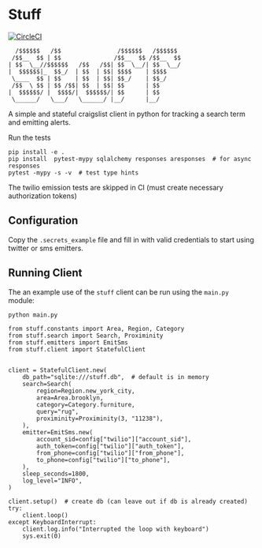 # Stuff

[![CircleCI](https://circleci.com/gh/fenimore/stuff/tree/master.svg?style=svg)](https://circleci.com/gh/fenimore/stuff/tree/master)

```
  /$$$$$$   /$$                /$$$$$$   /$$$$$$
 /$$__  $$ | $$               /$$__  $$ /$$__  $$
| $$  \__//$$$$$$   /$$   /$$| $$  \__/| $$  \__/
|  $$$$$$|_  $$_/  | $$  | $$| $$$$    | $$$$
 \____  $$ | $$    | $$  | $$| $$_/    | $$_/
 /$$  \ $$ | $$ /$$| $$  | $$| $$      | $$
|  $$$$$$/ |  $$$$/|  $$$$$$/| $$      | $$
 \______/   \___/   \______/ |__/      |__/

```

A simple and stateful craigslist client in python for tracking a search term and emitting alerts.

Run the tests

    pip install -e .
    pip install  pytest-mypy sqlalchemy responses aresponses  # for async responses
    pytest -mypy -s -v  # test type hints

The twilio emission tests are skipped in CI (must create necessary authorization tokens)

## Configuration

Copy the `.secrets_example` file and fill in with valid credentials to start using twitter or sms emitters.

## Running Client

The an example use of the `stuff` client can be run using the `main.py` module:


    python main.py


```
from stuff.constants import Area, Region, Category
from stuff.search import Search, Proximinity
from stuff.emitters import EmitSms
from stuff.client import StatefulClient


client = StatefulClient.new(
    db_path="sqlite:///stuff.db",  # default is in memory
    search=Search(
        region=Region.new_york_city,
        area=Area.brooklyn,
        category=Category.furniture,
        query="rug",
        proximinity=Proximinity(3, "11238"),
    ),
    emitter=EmitSms.new(
        account_sid=config["twilio"]["account_sid"],
        auth_token=config["twilio"]["auth_token"],
        from_phone=config["twilio"]["from_phone"],
        to_phone=config["twilio"]["to_phone"],
    ),
    sleep_seconds=1800,
    log_level="INFO",
)

client.setup()  # create db (can leave out if db is already created)
try:
    client.loop()
except KeyboardInterrupt:
    client.log.info("Interrupted the loop with keyboard")
    sys.exit(0)
```
